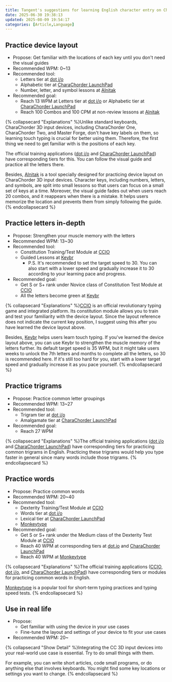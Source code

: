 ```yaml
---
title: Tangent's suggestions for learning English character entry on CharaChorder 3D input devices
date: 2025-06-30 19:38:13
updated: 2025-08-09 19:54:17
categories: [Article,Language]
---
```




## Practice device layout

- Propose: Get familiar with the locations of each key until you don't need the visual guides
- Recommended WPM: 0~13
- Recommended tool:
  - Letters tier at [dot i/o](https://www.iq-eq.io/#/)
  - Alphabetic tier at [CharaChorder LaunchPad](https://launchpad.charachorder.com/#/)
  - Number, letter, and symbol lessons at [Alnitak](https://andy23512.github.io/alnitak/)
- Recommended goal:
  - Reach 13 WPM at Letters tier at [dot i/o](https://www.iq-eq.io/#/) or Alphabetic tier at [CharaChorder LaunchPad](https://launchpad.charachorder.com/#/)
  - Reach 100 Combos and 100 CPM at non-review lessons at [Alnitak](https://andy23512.github.io/alnitak/)

{% collapsecard "Explanations" %}Unlike standard keyboards, CharaChorder 3D input devices, including CharaChorder One, CharaChorder Two, and Master Forge, don't have key labels on them, so learning touch typing is crucial for better using them. Therefore, the first thing we need to get familiar with is the positions of each key.

The official training applications ([dot i/o](https://www.iq-eq.io/#/) and [CharaChorder LaunchPad](https://launchpad.charachorder.com/#/)) have corresponding tiers for this. You can follow the visual guide and practice all the letters there.

Besides, [Alnitak](https://andy23512.github.io/alnitak/) is a tool specially designed for practicing device layout on CharaChorder 3D input devices. Character keys, including numbers, letters, and symbols, are split into small lessons so that users can focus on a small set of keys at a time. Moreover, the visual guide fades out when users reach 20 combos, and it reappears when there is a mistake. It helps users memorize the location and prevents them from simply following the guide.
{% endcollapsecard %}

## Practice letters in-depth

- Propose: Strengthen your muscle memory with the letters
- Recommended WPM: 13~30
- Recommended tool:
  - Constitution Training/Test Module at [CCIO](https://adventure.charachorder.io/)
  - Guided Lessons at [Keybr](https://www.keybr.com/) 
    - P.S. It's recommended to set the target speed to 30. You can also start with a lower speed and gradually increase it to 30 according to your learning pace and progress.
- Recommended goal:
  - Get S or S+ rank under Novice class of Constitution Test Module at [CCIO](https://adventure.charachorder.io/)
  - All the letters become green at [Keybr](https://www.keybr.com/)

{% collapsecard "Explanations" %}[CCIO](https://adventure.charachorder.io/) is an official revolutionary typing game and integrated platform. Its constitution module allows you to train and test your familiarity with the device layout. Since the layout reference does not indicate the current key position, I suggest using this after you have learned the device layout above.

Besides, [Keybr](https://www.keybr.com/) helps users learn touch typing. If you've learned the device layout above, you can use Keybr to strengthen the muscle memory of the letters further. Its default target speed is 35 WPM, but it might take users weeks to unlock the 7th letters and months to complete all the letters, so 30 is recommended here. If it's still too hard for you, start with a lower target speed and gradually increase it as you pace yourself.
{% endcollapsecard %}

## Practice trigrams

- Propose: Practice common letter groupings
- Recommended WPM: 13~27
- Recommended tool:
  - Trigram tier at [dot i/o](https://www.iq-eq.io/#/)
  - Amalgamate tier at [CharaChorder LaunchPad](https://launchpad.charachorder.com/#/)
- Recommended goal:
  - Reach 27 WPM

{% collapsecard "Explanations" %}The official training applications ([dot i/o](https://www.iq-eq.io/#/) and [CharaChorder LaunchPad](https://launchpad.charachorder.com/#/)) have corresponding tiers for practicing common trigrams in English. Practicing these trigrams would help you type faster in general since many words include those trigrams.
{% endcollapsecard %}

## Practice words

- Propose: Practice common words
- Recommended WPM: 20~40
- Recommended tool:
  - Dexterity Training/Test Module at [CCIO](https://adventure.charachorder.io/)
  - Words tier at [dot i/o](https://www.iq-eq.io/#/)
  - Lexical tier at [CharaChorder LaunchPad](https://launchpad.charachorder.com/#/)
  - [Monkeytype](https://monkeytype.com/)
- Recommended goal:
  - Get S or S+ rank under the Medium class of the Dexterity Test Module at [CCIO](https://adventure.charachorder.io/)
  - Reach 40 WPM at corresponding tiers at [dot.io](https://www.iq-eq.io/#/) and [CharaChorder LaunchPad](https://launchpad.charachorder.com/#/)
  - Reach 40 WPM at [Monkeytype](https://monkeytype.com/)

{% collapsecard "Explanations" %}The official training applications ([CCIO](https://adventure.charachorder.io/), [dot i/o](https://www.iq-eq.io/#/), and [CharaChorder LaunchPad](https://launchpad.charachorder.com/#/)) have corresponding tiers or modules for practicing common words in English.

[Monkeytype](https://monkeytype.com/) is a popular tool for short-term typing practices and typing speed tests.
{% endcollapsecard %}

## Use in real life

- Propose:
  - Get familiar with using the device in your use cases
  - Fine-tune the layout and settings of your device to fit your use cases
- Recommended WPM: 20~

{% collapsecard "Show Detail" %}Integrating the CC 3D input devices into your real-world use case is essential. Try to do small things with them.

For example, you can write short articles, code small programs, or do anything else that involves keyboards. You might find some key locations or settings you want to change.
{% endcollapsecard %}
